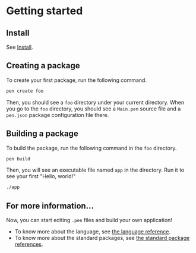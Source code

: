 # Getting started

## Install

See [Install](install).

## Creating a package

To create your first package, run the following command.

```sh
pen create foo
```

Then, you should see a `foo` directory under your current directory. When you go to the `foo` directory, you should see a `Main.pen` source file and a `pen.json` package configuration file there.

## Building a package

To build the package, run the following command in the `foo` directory.

```sh
pen build
```

Then, you will see an executable file named `app` in the directory. Run it to see your first "Hello, world!"

```sh
./app
```

## For more information...

Now, you can start editing `.pen` files and build your own application!

- To know more about the language, see [the language reference](/references/language).
- To know more about the standard packages, see [the standard package references](/references/standard-packages).
